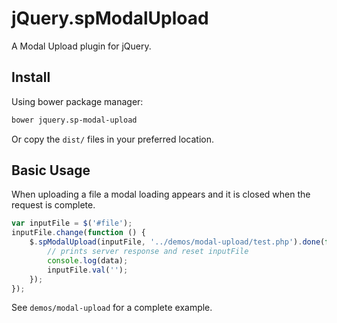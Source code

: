 # jQuery.spModalUpload

A Modal Upload plugin for jQuery.

## Install

Using bower package manager:
```bash
bower jquery.sp-modal-upload
```

Or copy the `dist/` files in your preferred location.

## Basic Usage

When uploading a file a modal loading appears and it is closed when the request is complete.

```JavaScript
var inputFile = $('#file');
inputFile.change(function () {
    $.spModalUpload(inputFile, '../demos/modal-upload/test.php').done(function (data) {
        // prints server response and reset inputFile
        console.log(data);
        inputFile.val('');
    });
});
```

See `demos/modal-upload` for a complete example.
